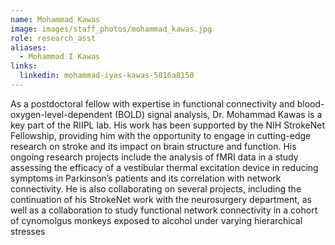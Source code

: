 ```yaml
---
name: Mohammad Kawas
image: images/staff_photos/mohammad_kawas.jpg
role: research_asst
aliases:
  - Mohammad I Kawas
links:
  linkedin: mohammad-iyas-kawas-5816a8150
---
```

As a postdoctoral fellow with expertise in functional connectivity and blood-oxygen-level-dependent (BOLD) signal analysis, Dr. Mohammad Kawas is a key part of the RIIPL lab. His work has been supported by the NIH StrokeNet Fellowship, providing him with the opportunity to engage in cutting-edge research on stroke and its impact on brain structure and function. His ongoing research projects include the analysis of fMRI data in a study assessing the efficacy of a vestibular thermal excitation device in reducing symptoms in Parkinson’s patients and its correlation with network connectivity. He is also collaborating on several projects, including the continuation of his StrokeNet work with the neurosurgery department, as well as a collaboration to study functional network connectivity in a cohort of cynomolgus monkeys exposed to alcohol under varying hierarchical stresses